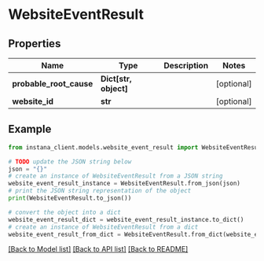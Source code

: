 # WebsiteEventResult


## Properties

Name | Type | Description | Notes
------------ | ------------- | ------------- | -------------
**probable_root_cause** | **Dict[str, object]** |  | [optional] 
**website_id** | **str** |  | [optional] 

## Example

```python
from instana_client.models.website_event_result import WebsiteEventResult

# TODO update the JSON string below
json = "{}"
# create an instance of WebsiteEventResult from a JSON string
website_event_result_instance = WebsiteEventResult.from_json(json)
# print the JSON string representation of the object
print(WebsiteEventResult.to_json())

# convert the object into a dict
website_event_result_dict = website_event_result_instance.to_dict()
# create an instance of WebsiteEventResult from a dict
website_event_result_from_dict = WebsiteEventResult.from_dict(website_event_result_dict)
```
[[Back to Model list]](../README.md#documentation-for-models) [[Back to API list]](../README.md#documentation-for-api-endpoints) [[Back to README]](../README.md)



